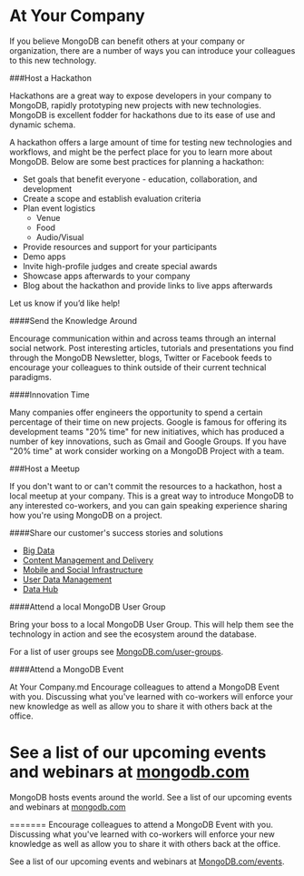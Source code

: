 At Your Company
================================

If you believe MongoDB can benefit others at your company or organization, there are a number of ways you can introduce your colleagues
to this new technology. 

###Host a Hackathon

Hackathons are a great way to expose developers in your company to MongoDB, rapidly prototyping 
new projects with new technologies. MongoDB is excellent fodder for hackathons due to its ease of use
and dynamic schema. 

A hackathon offers a large amount of time for testing new technologies and workflows, 
and might be the perfect place for you to learn more about MongoDB. Below are some best 
practices for planning a hackathon:

* Set goals that benefit everyone - education, collaboration, and development
* Create a scope and establish evaluation criteria
* Plan event logistics
    * Venue
    * Food
    * Audio/Visual
* Provide resources and support for your participants
* Demo apps
* Invite high-profile judges and create special awards
* Showcase apps afterwards to your company
* Blog about the hackathon and provide links to live apps afterwards

Let us know if you’d like help!

####Send the Knowledge Around 

Encourage communication within and across 
teams through an internal social network. Post interesting articles, 
tutorials and presentations you find through the MongoDB Newsletter, blogs, 
Twitter or Facebook feeds to encourage your colleagues to think outside of their current technical paradigms. 


####Innovation Time

Many companies offer engineers the opportunity to spend a certain 
percentage of their time on new projects. Google is famous for offering 
its development teams "20% time" for new initiatives, which has produced a 
number of key innovations, such as Gmail and Google Groups. If you have "20% time" at work
consider working on a MongoDB Project with a team. 

###Host a Meetup

If you don't want to or can't commit the resources to a hackathon, host a local meetup at 
your company. This is a great way to introduce MongoDB to any interested co-workers, 
and you can gain speaking experience sharing how you're using MongoDB on a project.

####Share our customer's success stories and solutions

* [Big Data](http://www.mongodb.com/solutions/big-data)
* [Content Management and Delivery](http://www.mongodb.com/solutions/content-management-and-delivery)
* [Mobile and Social Infrastructure](http://www.mongodb.com/solutions/mobile-and-social-infrastructure)
* [User Data Management](http://www.mongodb.com/solutions/user-data-management)
* [Data Hub](http://www.mongodb.com/solutions/data-hub)

####Attend a local MongoDB User Group

Bring your boss to a local MongoDB User Group. This will help them see the technology in action and see the ecosystem around the database.

For a list of user groups see [MongoDB.com/user-groups](http://www.mongodb.com/user-groups).

####Attend a MongoDB Event

At Your Company.md
Encourage colleagues to attend a MongoDB Event with you. Discussing what you've learned with co-workers will enforce your new knowledge as well as allow you to share it with others back at the office.

See a list of our upcoming events and webinars at [mongodb.com](http://www.mongodb.com/events)
=======
MongoDB hosts events around the world. See a list of our upcoming events and webinars at [mongodb.com](http://www.mongodb.com/events)

=======
Encourage colleagues to attend a MongoDB Event with you. Discussing what you've learned with co-workers will enforce your new knowledge as well as allow you to share it with others back at the office.

See a list of our upcoming events and webinars at [MongoDB.com/events](http://www.mongodb.com/events).

